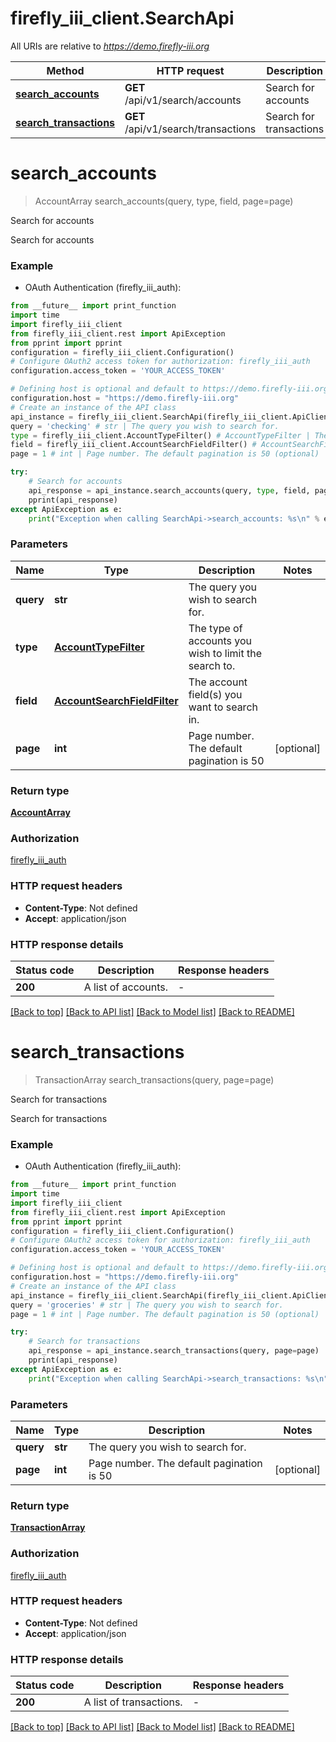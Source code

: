 # firefly_iii_client.SearchApi

All URIs are relative to *https://demo.firefly-iii.org*

Method | HTTP request | Description
------------- | ------------- | -------------
[**search_accounts**](SearchApi.md#search_accounts) | **GET** /api/v1/search/accounts | Search for accounts
[**search_transactions**](SearchApi.md#search_transactions) | **GET** /api/v1/search/transactions | Search for transactions


# **search_accounts**
> AccountArray search_accounts(query, type, field, page=page)

Search for accounts

Search for accounts

### Example

* OAuth Authentication (firefly_iii_auth):
```python
from __future__ import print_function
import time
import firefly_iii_client
from firefly_iii_client.rest import ApiException
from pprint import pprint
configuration = firefly_iii_client.Configuration()
# Configure OAuth2 access token for authorization: firefly_iii_auth
configuration.access_token = 'YOUR_ACCESS_TOKEN'

# Defining host is optional and default to https://demo.firefly-iii.org
configuration.host = "https://demo.firefly-iii.org"
# Create an instance of the API class
api_instance = firefly_iii_client.SearchApi(firefly_iii_client.ApiClient(configuration))
query = 'checking' # str | The query you wish to search for.
type = firefly_iii_client.AccountTypeFilter() # AccountTypeFilter | The type of accounts you wish to limit the search to.
field = firefly_iii_client.AccountSearchFieldFilter() # AccountSearchFieldFilter | The account field(s) you want to search in.
page = 1 # int | Page number. The default pagination is 50 (optional)

try:
    # Search for accounts
    api_response = api_instance.search_accounts(query, type, field, page=page)
    pprint(api_response)
except ApiException as e:
    print("Exception when calling SearchApi->search_accounts: %s\n" % e)
```

### Parameters

Name | Type | Description  | Notes
------------- | ------------- | ------------- | -------------
 **query** | **str**| The query you wish to search for. | 
 **type** | [**AccountTypeFilter**](.md)| The type of accounts you wish to limit the search to. | 
 **field** | [**AccountSearchFieldFilter**](.md)| The account field(s) you want to search in. | 
 **page** | **int**| Page number. The default pagination is 50 | [optional] 

### Return type

[**AccountArray**](AccountArray.md)

### Authorization

[firefly_iii_auth](../README.md#firefly_iii_auth)

### HTTP request headers

 - **Content-Type**: Not defined
 - **Accept**: application/json

### HTTP response details
| Status code | Description | Response headers |
|-------------|-------------|------------------|
**200** | A list of accounts. |  -  |

[[Back to top]](#) [[Back to API list]](../README.md#documentation-for-api-endpoints) [[Back to Model list]](../README.md#documentation-for-models) [[Back to README]](../README.md)

# **search_transactions**
> TransactionArray search_transactions(query, page=page)

Search for transactions

Search for transactions

### Example

* OAuth Authentication (firefly_iii_auth):
```python
from __future__ import print_function
import time
import firefly_iii_client
from firefly_iii_client.rest import ApiException
from pprint import pprint
configuration = firefly_iii_client.Configuration()
# Configure OAuth2 access token for authorization: firefly_iii_auth
configuration.access_token = 'YOUR_ACCESS_TOKEN'

# Defining host is optional and default to https://demo.firefly-iii.org
configuration.host = "https://demo.firefly-iii.org"
# Create an instance of the API class
api_instance = firefly_iii_client.SearchApi(firefly_iii_client.ApiClient(configuration))
query = 'groceries' # str | The query you wish to search for.
page = 1 # int | Page number. The default pagination is 50 (optional)

try:
    # Search for transactions
    api_response = api_instance.search_transactions(query, page=page)
    pprint(api_response)
except ApiException as e:
    print("Exception when calling SearchApi->search_transactions: %s\n" % e)
```

### Parameters

Name | Type | Description  | Notes
------------- | ------------- | ------------- | -------------
 **query** | **str**| The query you wish to search for. | 
 **page** | **int**| Page number. The default pagination is 50 | [optional] 

### Return type

[**TransactionArray**](TransactionArray.md)

### Authorization

[firefly_iii_auth](../README.md#firefly_iii_auth)

### HTTP request headers

 - **Content-Type**: Not defined
 - **Accept**: application/json

### HTTP response details
| Status code | Description | Response headers |
|-------------|-------------|------------------|
**200** | A list of transactions. |  -  |

[[Back to top]](#) [[Back to API list]](../README.md#documentation-for-api-endpoints) [[Back to Model list]](../README.md#documentation-for-models) [[Back to README]](../README.md)


